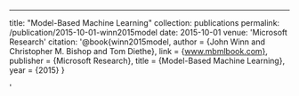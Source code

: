 ---
title: "Model-Based Machine Learning"
collection: publications
permalink: /publication/2015-10-01-winn2015model
date: 2015-10-01
venue: 'Microsoft Research'
citation: '@book{winn2015model,
 author = {John Winn and Christopher M. Bishop and Tom Diethe},
 link = {www.mbmlbook.com},
 publisher = {Microsoft Research},
 title = {Model-Based Machine Learning},
 year = {2015}
}

'